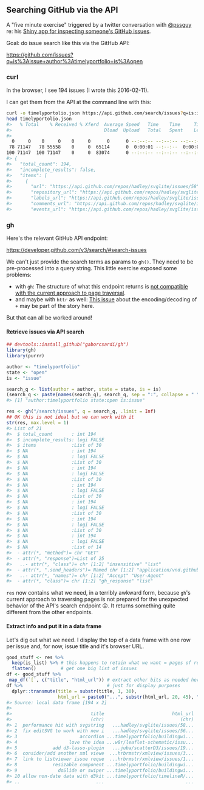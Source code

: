 
Searching GitHub via the API
----------------------------

A "five minute exercise" triggered by a twitter conversation with [@pssguy](https://github.com/pssguy) re: his [Shiny app for inspecting someone's GitHub issues](https://mytinyshinys.shinyapps.io/githubAnalyses/).

Goal: do issue search like this via the GitHub API:

<https://github.com/issues?q=is%3Aissue+author%3Atimelyportfolio+is%3Aopen>

### curl

In the browser, I see 194 issues (I wrote this 2016-02-11).

I can get them from the API at the command line with this:

``` bash
curl -o timelyportolio.json https://api.github.com/search/issues?q=is:issue+author:timelyportfolio+state:open
head timelyportolio.json
#>   % Total    % Received % Xferd  Average Speed   Time    Time     Time  Current
#>                                  Dload  Upload   Total   Spent    Left  Speed
#> 
  0     0    0     0    0     0      0      0 --:--:-- --:--:-- --:--:--     0
 78 71147   78 55558    0     0  65114      0  0:00:01 --:--:--  0:00:01 65056
100 71147  100 71147    0     0  83074      0 --:--:-- --:--:-- --:--:-- 83018
#> {
#>   "total_count": 194,
#>   "incomplete_results": false,
#>   "items": [
#>     {
#>       "url": "https://api.github.com/repos/hadley/svglite/issues/58",
#>       "repository_url": "https://api.github.com/repos/hadley/svglite",
#>       "labels_url": "https://api.github.com/repos/hadley/svglite/issues/58/labels{/name}",
#>       "comments_url": "https://api.github.com/repos/hadley/svglite/issues/58/comments",
#>       "events_url": "https://api.github.com/repos/hadley/svglite/issues/58/events",
```

### gh

Here's the relevant GitHub API endpoint:

<https://developer.github.com/v3/search/#search-issues>

We can't just provide the search terms as params to `gh()`. They need to be pre-processed into a query string. This little exercise exposed some problems:

-   with `gh`: The structure of what this endpoint returns is [not compatible with the current approach to page traversal](https://github.com/gaborcsardi/gh/issues/33).
-   and maybe with `httr` as well: [This issue](https://github.com/hadley/httr/issues/335) about the encoding/decoding of `+` may be part of the story here.

But that can all be worked around!

#### Retrieve issues via API search

``` r
## devtools::install_github("gaborcsardi/gh")
library(gh)
library(purrr)

author <- "timelyportfolio"
state <- "open"
is <- "issue"

search_q <- list(author = author, state = state, is = is)
(search_q <- paste(names(search_q), search_q, sep = ":", collapse = " "))
#> [1] "author:timelyportfolio state:open is:issue"

res <- gh("/search/issues", q = search_q, .limit = Inf) 
## OK this is not ideal but we can work with it
str(res, max.level = 1)
#> List of 21
#>  $ total_count       : int 194
#>  $ incomplete_results: logi FALSE
#>  $ items             :List of 30
#>  $ NA                : int 194
#>  $ NA                : logi FALSE
#>  $ NA                :List of 30
#>  $ NA                : int 194
#>  $ NA                : logi FALSE
#>  $ NA                :List of 30
#>  $ NA                : int 194
#>  $ NA                : logi FALSE
#>  $ NA                :List of 30
#>  $ NA                : int 194
#>  $ NA                : logi FALSE
#>  $ NA                :List of 30
#>  $ NA                : int 194
#>  $ NA                : logi FALSE
#>  $ NA                :List of 30
#>  $ NA                : int 194
#>  $ NA                : logi FALSE
#>  $ NA                :List of 14
#>  - attr(*, "method")= chr "GET"
#>  - attr(*, "response")=List of 25
#>   ..- attr(*, "class")= chr [1:2] "insensitive" "list"
#>  - attr(*, ".send_headers")= Named chr [1:2] "application/vnd.github.v3+json" "https://github.com/gaborcsardi/whoami"
#>   ..- attr(*, "names")= chr [1:2] "Accept" "User-Agent"
#>  - attr(*, "class")= chr [1:2] "gh_response" "list"
```

`res` now contains what we need, in a terribly awkward form, because `gh`'s current approach to traversing pages is not prepared for the unexpected behavior of the API's search endpoint :confused:. It returns something quite different from the other endpoints.

#### Extract info and put it in a data frame

Let's dig out what we need. I display the top of a data frame with one row per issue and, for now, issue title and it's browser URL.

``` r
good_stuff <- res %>% 
  keep(is_list) %>% # this happens to retain what we want = pages of results
  flatten()         # get one big list of issues
df <- good_stuff %>%
 map_df(`[`, c("title", "html_url")) # extract other bits as needed here!
df %>%                               # just for display purposes
  dplyr::transmute(title = substr(title, 1, 30),
                   html_url = paste0("...", substr(html_url, 20, 45), "..."))
#> Source: local data frame [194 x 2]
#> 
#>                             title                         html_url
#>                             (chr)                            (chr)
#> 1  performance hit with svgstring   ...hadley/svglite/issues/58...
#> 2  fix editSVG to work with new i   ...hadley/svglite/issues/56...
#> 3                       accordion ...timelyportfolio/buildingwi...
#> 4                   love the idea ...w8r/leaflet-schematic/issu...
#> 5             add d3-lasso-plugin   ...juba/scatterD3/issues/19...
#> 6  consider/add another xml viewe  ...hrbrmstr/xmlview/issues/3...
#> 7  link to listviewer issue reque  ...hrbrmstr/xmlview/issues/1...
#> 8             resizable component ...timelyportfolio/buildingwi...
#> 9               doSlide or swiper ...timelyportfolio/buildingwi...
#> 10 allow non-date data with d3kit ...timelyportfolio/timelineR/...
#> ..                            ...                              ...
```
